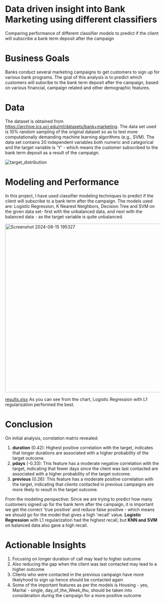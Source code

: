 # Data driven insight into Bank Marketing using different classifiers
Comparing performance of different classifier models to predict if the client will subscribe a bank term deposit after the campaign

# Business Goals
Banks conduct several marketing campaigns to get customers to sign up for various bank programs. The goal of this analysis is to predict which customers will subsribe to the bank term deposit after the campaign, based on various financial, campaign related and other demographic features.

# Data
The dataset is obtained from https://archive.ics.uci.edu/ml/datasets/bank+marketing. The data set used is 10% random sampling of the original dataset so as to test more computationally demanding machine learning algorithms (e.g., SVM). The data set contains 20 independent variables both numeric and categorical and the target variable is 'Y' - which means the customer subscribed to the bank term deposit as a result of the campaign.

![target_distribution](https://github.com/user-attachments/assets/1baada92-13e0-4f18-a3cd-54b82c54277d)

# Modeling and Performance
In this project, I have used classifier modeling techniques to predict if the client will subscribe to a bank term after the campaign. The models used are:  Logistic Regression, K Nearest Neighbors, Decision Tree and SVM on the given data set- first with the unbalanced data, and next with the balanced data - as the target variable is quite unbalanced.

<img width="548" alt="Screenshot 2024-08-15 195327" src="https://github.com/user-attachments/assets/4133701b-f94b-4d21-8df1-1a6b032772ae">

[results.xlsx](https://github.com/user-attachments/files/16632361/results.xlsx)
As you can see from the chart, Logistic Regression with L1 regularization performed the best.

# Conclusion
On initial analysis, correlation matrix revealed:
1. **duration** (0.42): Highest positive correlation with the target, indicates that longer durations are associated with a higher probability of the target outcome.
2. **pdays** (-0.33): This feature has a moderate negative correlation with the target, indicating that fewer days since the client was last contacted are associated with a higher probability of the target outcome.
3. **previous** (0.26): This feature has a moderate positive correlation with the target, indicating that clients contacted in previous campaigns are more likely to result in the target outcome.

From the modeling perspective:
Since we are trying to predict how many customers signed up for the bank term after the campaign, it is important we get the correct 'true positive' and reduce false positive - which means we should go for the model that gives a high 'recall' value. **Logistic Regression** with L1 regularization had the highest recall, but **KNN and SVM** on balanced data also gave a high recall.

# Actionable Insights
1. Focusing on longer duration of call may lead to higher outcome
2. Also reducing the gap when the client was last contacted may lead to a higher outcome
3. Clients who were contacted in the previous campaign have more likelyhood to sign up hence should be contacted again
4. Some of the important features as per the models is Housing - yes, Marital - single, day_of_the_Week_thu, should be taken into consideration during the campaign for a more positive outcome

